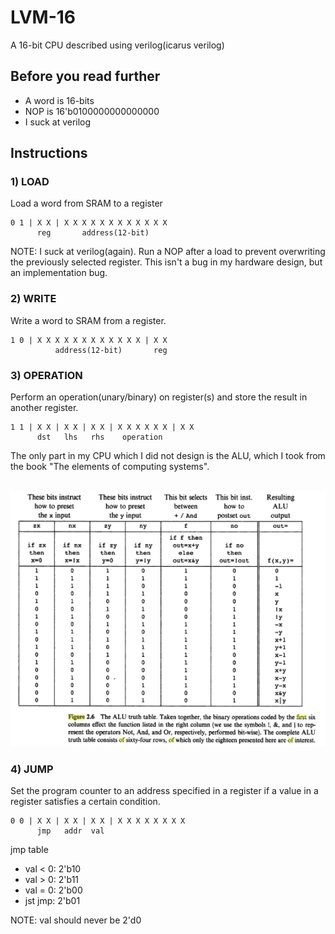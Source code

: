 # LVM-16

A 16-bit CPU described using verilog(icarus verilog)

## Before you read further
* A word is 16-bits
* NOP is 16'b0100000000000000
* I suck at verilog

## Instructions

### 1) LOAD
Load a word from SRAM to a register
```
0 1 | X X | X X X X X X X X X X X X
      reg       address(12-bit)
```

NOTE: I suck at verilog(again). Run a NOP after a load to prevent overwriting the previously selected register. This isn't a bug in my hardware design, but an implementation bug.

### 2) WRITE
Write a word to SRAM from a register.
```
1 0 | X X X X X X X X X X X X | X X
          address(12-bit)       reg
```

### 3) OPERATION
Perform an operation(unary/binary) on register(s) and store the result in another register.
```
1 1 | X X | X X | X X | X X X X X X | X X
      dst   lhs   rhs    operation
```
The only part in my CPU which I did not design is the ALU, which I took from the book "The elements of computing systems". 

<br>

<img src="img/alu_truthtable.png">

### 4) JUMP
Set the program counter to an address specified in a register if a value in a register satisfies a certain condition.
```
0 0 | X X | X X | X X | X X X X X X X X
      jmp   addr  val 
```
jmp table
* val < 0: 2'b10
* val > 0: 2'b11
* val = 0: 2'b00
* jst jmp: 2'b01

NOTE: val should never be 2'd0